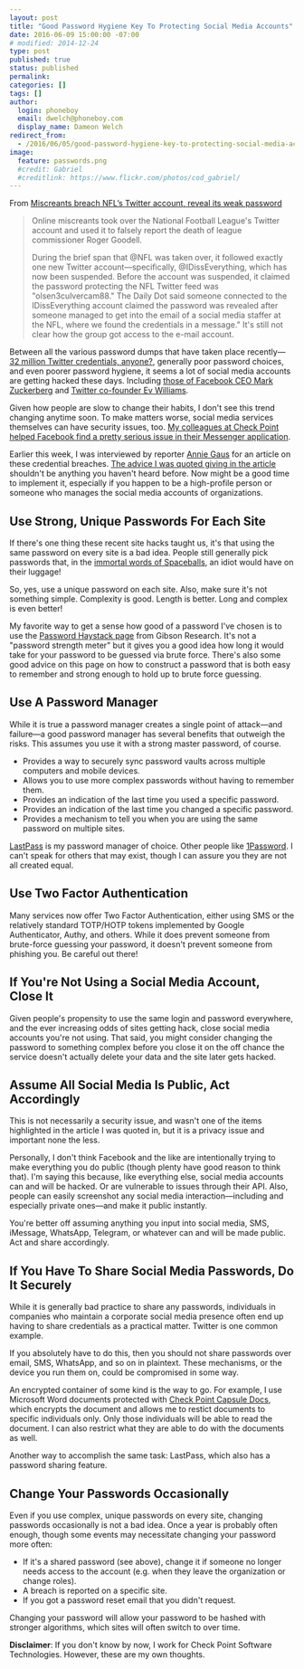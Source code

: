 ```yaml
---
layout: post
title: "​Good Password Hygiene Key To Protecting Social Media Accounts"
date: 2016-06-09 15:00:00 -07:00
# modified: 2014-12-24
type: post
published: true
status: published
permalink: 
categories: []
tags: []
author:
  login: phoneboy
  email: dwelch@phoneboy.com
  display_name: Dameon Welch
redirect_from:
  - /2016/06/05/good-password-hygiene-key-to-protecting-social-media-accounts/
image:
  feature: passwords.png
  #credit: Gabriel
  #creditlink: https://www.flickr.com/photos/cod_gabriel/
---
```

​From [Miscreants breach NFL’s Twitter account, reveal its weak password](http://arstechnica.com/security/2016/06/nfls-breached-twitter-account-falsely-claims-commissioner-goodell-is-dead/)

> Online miscreants took over the National Football League's Twitter account and used it to falsely report the death of league commissioner Roger Goodell.
>
> During the brief span that @NFL was taken over, it followed exactly one new Twitter account—specifically, @IDissEverything, which has now been suspended. Before the account was suspended, it claimed the password protecting the NFL Twitter feed was "olsen3culvercam88." The Daily Dot said someone connected to the IDissEverything account claimed the password was revealed after someone managed to get into the email of a social media staffer at the NFL, where we found the credentials in a message." It's still not clear how the group got access to the e-mail account.

Between all the various password dumps that have taken place recently—[32 million Twitter credentials, anyone?](http://techcrunch.com/2016/06/08/twitter-hack/), generally poor password choices, and even poorer password hygiene, it seems a lot of social media accounts are getting hacked these days. Including [those of Facebook CEO Mark Zuckerberg](http://www.bizjournals.com/sanfrancisco/blog/techflash/2016/06/linkedin-breach-mark-zuckerberg-hacking-security.html) and [Twitter co-founder Ev Williams](http://mashable.com/2016/06/08/ev-williams-twitter-hacked/).

Given how people are slow to change their habits, I don't see this trend changing anytime soon. To make matters worse, social media services themselves can have security issues, too. [My colleagues at Check Point helped Facebook find a pretty serious issue in their Messenger application](http://blog.checkpoint.com/2016/06/07/facebook-maliciouschat/).

Earlier this week, I was interviewed by reporter [Annie Gaus](https://twitter.com/AnnieGaus) for an article on these credential breaches. [The advice I was quoted giving in the article](http://www.bizjournals.com/sanfrancisco/blog/techflash/2016/06/ceos-hacked-zuckerberg-facebook-twitter-linkedin.html) shouldn't be anything you haven't heard before. Now might be a good time to implement it, especially if you happen to be a high-profile person or someone who manages the social media accounts of organizations. 

## Use Strong, Unique Passwords For Each Site

If there's one thing these recent site hacks taught us, it's that using the same password on every site is a bad idea. People still generally pick passwords that, in the [immortal words of Spaceballs](http://www.imdb.com/title/tt0094012/quotes), an idiot would have on their luggage!

So, yes, use a unique password on each site. Also, make sure it's not something simple. Complexity is good. Length is better. Long and complex is even better!

My favorite way to get a sense how good of a password I've chosen is to use the [Password Haystack page](https://www.grc.com/haystack.htm) from Gibson Research. It's not a "password strength meter" but it gives you a good idea how long it would take for your password to be guessed via brute force. There's also some good advice on this page on how to construct a password that is both easy to remember and strong enough to hold up to brute force guessing.

## Use A Password Manager

While it is true a password manager creates a single point of attack—and failure—a good password manager has several benefits that outweigh the risks. This assumes you use it with a strong master password, of course.

* Provides a way to securely sync password vaults across multiple computers and mobile devices.
* Allows you to use more complex passwords without having to remember them.
* Provides an indication of the last time you used a specific password.
* Provides an indication of the last time you changed a specific password.
* Provides a mechanism to tell you when you are using the same password on multiple sites.

[LastPass](https://lastpass.com) is my password manager of choice. Other people like [1Password](https://1password.com/). I can't speak for others that may exist, though I can assure you they are not all created equal.

## Use Two Factor Authentication

Many services now offer Two Factor Authentication, either using SMS or the relatively standard TOTP/HOTP tokens implemented by Google Authenticator, Authy, and others. While it does prevent someone from brute-force guessing your password, it doesn't prevent someone from phishing you. Be careful out there!

## If You're Not Using a Social Media Account, Close It

Given people's propensity to use the same login and password everywhere, and the ever increasing odds of sites getting hack, close social media accounts you're not using. That said, you might consider changing the password to something complex before you close it on the off chance the service doesn't actually delete your data and the site later gets hacked.

## Assume All Social Media Is Public, Act Accordingly

This is not necessarily a security issue, and wasn't one of the items highlighted in the article I was quoted in, but it is a privacy issue and important none the less.

Personally, I don't think Facebook and the like are intentionally trying to make everything you do public (though plenty have good reason to think that). I'm saying this because, like everything else, social media accounts can and will be hacked. Or are vulnerable to issues through their API. Also, people can easily screenshot any social media interaction—including and especially private ones—and make it public instantly.

You're better off assuming anything you input into social media, SMS, iMessage, WhatsApp, Telegram, or whatever can and will be made public. Act and share accordingly.

## If You Have To Share Social Media Passwords, Do It Securely

While it is generally bad practice to share any passwords, individuals in companies who maintain a corporate social media presence often end up having to share credentials as a practical matter. Twitter is one common example.

If you absolutely have to do this, then you should not share passwords over email, SMS, WhatsApp, and so on in plaintext. These mechanisms, or the device you run them on, could be compromised in some way.

An encrypted container of some kind is the way to go. For example, I use Microsoft Word documents protected with [Check Point Capsule Docs](https://www.checkpoint.com/products/capsule-docs/), which encrypts the document and allows me to restict documents to specific individuals only. Only those individuals will be able to read the document. I can also restrict what they are able to do with the documents as well.

Another way to accomplish the same task: LastPass, which also has a password sharing feature.

## Change Your Passwords Occasionally

Even if you use complex, unique passwords on every site, changing passwords occasionally is not a bad idea. Once a year is probably often enough, though some events may necessitate changing your password more often:

* If it's a shared password (see above), change it if someone no longer needs access to the account (e.g. when they leave the organization or change roles).
* A breach is reported on a specific site. 
* If you got a password reset email that you didn't request. 

Changing your password will allow your password to be hashed with stronger algorithms, which sites will often switch to over time. 

**Disclaimer**: If you don't know by now, I work for Check Point Software Technologies. However, these are my own thoughts.
